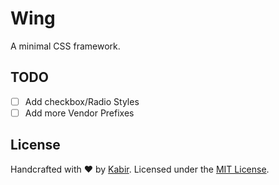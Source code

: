 # Wing

A minimal CSS framework.


## TODO
- [ ] Add checkbox/Radio Styles
- [ ] Add more Vendor Prefixes

## License

Handcrafted with ♥ by [Kabir](http://kabir.ml). Licensed under the [MIT License](http://kingpixil.github.io/license).